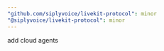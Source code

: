 ```yaml
---
"github.com/siplyvoice/livekit-protocol": minor
"@siplyvoice/livekit-protocol": minor
---
```


add cloud agents
